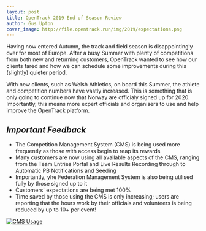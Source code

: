 ```yaml
---
layout: post
title: OpenTrack 2019 End of Season Review
author: Gus Upton
cover_image: http://file.opentrack.run/img/2019/expectations.png
---
```

Having now entered Autumn, the track and field season is disappointingly over for most of Europe. After a busy Summer with plenty of competitions from both new and returning customers, OpenTrack wanted to see how our clients fared and how we can schedule some improvements during this (slightly) quieter period.

With new clients, such as Welsh Athletics, on board this Summer, the athlete and competition numbers have vastly increased. This is something that is only going to continue now that Norway are officialy signed up for 2020. Importantly, this means more expert officials and organisers to use and help improve the OpenTrack platform.

## _Important Feedback_

- The Competition Management System (CMS) is being used more frequently as those with access begin to reap its rewards
- Many customers are now using all available aspects of the CMS, ranging from the Team Entries Portal and Live Results Recording through to Automatic PB Notifications and Seeding
- Importantly, yhe Federation Management System is also being utilised fully by those signed up to it
- Customers' expectations are being met 100%
- Time saved by those using the CMS is only increasing; users are reporting that the hours work by their officials and volunteers is being reduced by up to 10+ per event!

[![CMS Usage](http://file.opentrack.run/img/2019/cms_features.png)](http://file.opentrack.run/img/2019/cms_features.png)